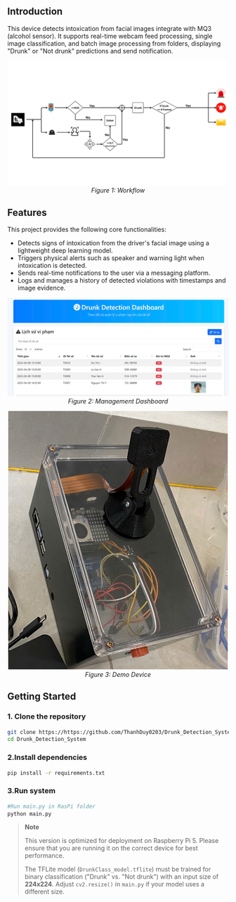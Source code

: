 
## Introduction

This device detects intoxication from facial images integrate with MQ3 (alcohol sensor). It supports real-time webcam feed processing, single image classification, and batch image processing from folders, displaying "Drunk" or "Not drunk" predictions and send notification.

<p align="center">
  <img src = "./images/MQ3.png" width=700>
  <br/>
  <em>Figure 1: Workflow</em>
</p>

## Features

This project provides the following core functionalities:

- Detects signs of intoxication from the driver's facial image using a lightweight deep learning model.
- Triggers physical alerts such as speaker and warning light when intoxication is detected.
- Sends real-time notifications to the user via a messaging platform.
- Logs and manages a history of detected violations with timestamps and image evidence.


<p align="center">
  <img src = "./images/dashboard.jpg" width=700>
  <br/>
  <em>Figure 2: Management Dashboard</em>
</p>

<p align="center">
  <img src = "./images/box.png" width=500>
  <br/>
  <em>Figure 3: Demo Device</em>
</p>

## Getting Started

### 1. Clone the repository

```bash
git clone https://https://github.com/ThanhDuy0203/Drunk_Detection_System.git
cd Drunk_Detection_System
```

### 2.Install dependencies

```bash
pip install -r requirements.txt 
```

### 3.Run system

```bash
#Run main.py in RasPi folder
python main.py
```

> **Note**  
>  
> This version is optimized for deployment on Raspberry Pi 5. Please ensure that you are running it on the correct device for best performance.  
>  
> The TFLite model (`DrunkClass_model.tflite`) must be trained for binary classification ("Drunk" vs. "Not drunk") with an input size of **224x224**. Adjust `cv2.resize()` in `main.py` if your model uses a different size.  


